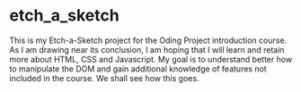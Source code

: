 # etch_a_sketch

This is my Etch-a-Sketch project for the Oding Project introduction course. As I am drawing near its conclusion, I am hoping that I will learn and retain more about HTML, CSS and Javascript.
My goal is to understand better how to manipulate the DOM and gain additional knowledge of features not included in the course. We shall see how this goes.